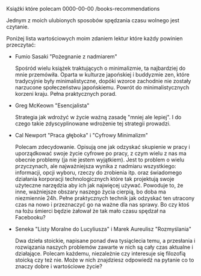 Książki które polecam
0000-00-00
/books-recommendations

Jednym z moich ulubionych sposobów spędzania czasu wolnego jest czytanie.

Poniżej lista wartościowych moim zdaniem lektur które każdy powinien przeczytać:

* Fumio Sasaki "Pożegnanie z nadmiarem"

	Spośród wielu książek traktujących o minimalizmie, ta najbardziej do mnie przemówiła. Oparta w kulturze
	japońskiej i buddyzmie zen, które tradycyjnie były minimalistyczne, dopóki wzorce zachodnie nie zostały
	narzucone społeczeństwu japońskiemu. Powrót do minimalistycznych korzeni kraju. Pełna praktycznych porad.

* Greg McKeown "Esencjalista"

	Strategia jak wdrożyć w życie ważną zasadę "mniej ale lepiej". I do czego takie zdyscyplinowane wdrożenie
	tej strategii prowadzi.

* Cal Newport "Praca głęboka" i "Cyfrowy Minimalizm"

	Polecam zdecydowanie. Opisują one jak odzyskać skupienie w pracy i uporządkować swoje życie cyfrowe
	po pracy, z czym wielu z nas ma obecnie problemy (ja nie jestem wyjątkiem). Jest to problem o wielu przyczynach, 
	ale najważniejsza wynika z nadmiaru wszystkiego: informacji, opcji wyboru, rzeczy do zrobienia itp. oraz świadomego
	działania korporacji technologicznych które tak projektują swoje użyteczne narzędzia aby ich jak najwięcej używać.
	Powoduje to, że inne, ważniejsze obszary naszego życia cierpią, bo doba ma niezmiennie 24h. Pełne praktycznych
	technik jak odzyskać ten utracony czas na nowo i przeznaczyć go na ważne dla nas sprawy. Bo czy ktoś na łożu śmierci
	będzie żałował że tak mało czasu spędzał na Facebooku?

* Seneka "Listy Moralne do Lucyliusza" i Marek Aureulisz "Rozmyślania"

    Dwa dzieła stoickie, napisane ponad dwa tysiąclecia temu, a przesłania i rozwiązania naszych problemów zawarte w nich
    są cały czas aktualne i działające. Polecam każdemu, niezależnie czy interesuje się filozofią stoicką czy też nie. Może
    w nich znajdziesz odpowiedź na pytanie co to znaczy dobre i wartościowe życie?
